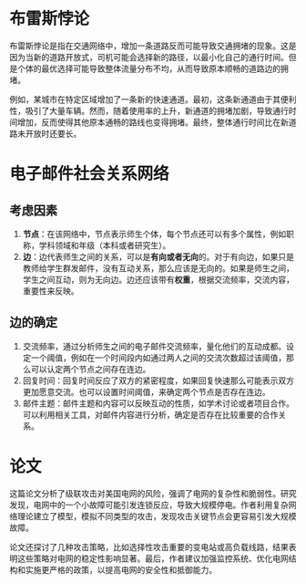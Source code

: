 # 布雷斯悖论

布雷斯悖论是指在交通网络中，增加一条道路反而可能导致交通拥堵的现象。这是因为当新的道路开放式，司机可能会选择新的路径，以最小化自己的通行时间。但是个体的最优选择可能导致整体流量分布不均，从而导致原本顺畅的道路边的拥堵。

例如，某城市在特定区域增加了一条新的快速通道。最初，这条新通道由于其便利性，吸引了大量车辆。然而，随着使用率的上升，新通道的拥堵加剧，导致通行时间增加，反而使得其他原本通畅的路线也变得拥堵。最终，整体通行时间比在新道路未开放时还要长。

# 电子邮件社会关系网络

## 考虑因素

1. **节点**：在该网络中，节点表示师生个体，每个节点还可以有多个属性，例如职称，学科领域和年级（本科或者研究生）。
2. **边**：边代表师生之间的关系，可以是**有向或者无向**的。对于有向边，如果只是教师给学生群发邮件，没有互动关系，那么应该是无向的。如果是师生之间，学生之间互动，则为无向边。边还应该带有**权重**，根据交流频率，交流内容，重要性来反映。

## 边的确定

1. 交流频率，通过分析师生之间的电子邮件交流频率，量化他们的互动成都。设定一个阈值，例如在一个时间段内如通过两人之间的交流次数超过该阈值，那么可以认定两个节点之间存在连边。
2. 回复时间：回复时间反应了双方的紧密程度，如果回复快速那么可能表示双方更加愿意交流。也可以设置时间阈值，来确定两个节点是否存在连边。
3. 邮件主题：邮件主题和内容可以反映互动的性质，如学术讨论或者项目合作。可以利用相关工具，对邮件内容进行分析，确定是否存在比较重要的合作关系。

# 论文

这篇论文分析了级联攻击对美国电网的风险，强调了电网的复杂性和脆弱性。研究发现，电网中的一个小故障可能引发连锁反应，导致大规模停电。作者利用复杂网络理论建立了模型，模拟不同类型的攻击，发现攻击关键节点会更容易引发大规模故障。

论文还探讨了几种攻击策略，比如选择性攻击重要的变电站或高负载线路，结果表明这些策略对电网的稳定性影响显著。最后，作者建议加强监控系统、优化电网结构和实施更严格的政策，以提高电网的安全性和抵御能力。
